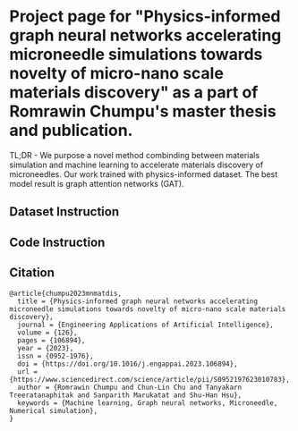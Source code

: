 # Project page for "Physics-informed graph neural networks accelerating microneedle simulations towards novelty of micro-nano scale materials discovery" as a part of Romrawin Chumpu's master thesis and publication.

TL;DR - We purpose a novel method combinding between materials simulation and machine learning to accelerate materials discovery of microneedles. Our work trained with physics-informed dataset. The best model result is graph attention networks (GAT). 

## Dataset Instruction

## Code Instruction

## Citation
```
@article{chumpu2023mnmatdis,
  title = {Physics-informed graph neural networks accelerating microneedle simulations towards novelty of micro-nano scale materials discovery},
  journal = {Engineering Applications of Artificial Intelligence},
  volume = {126},
  pages = {106894},
  year = {2023},
  issn = {0952-1976},
  doi = {https://doi.org/10.1016/j.engappai.2023.106894},
  url = {https://www.sciencedirect.com/science/article/pii/S0952197623010783},
  author = {Romrawin Chumpu and Chun-Lin Chu and Tanyakarn Treeratanaphitak and Sanparith Marukatat and Shu-Han Hsu},
  keywords = {Machine learning, Graph neural networks, Microneedle, Numerical simulation},
}
```


